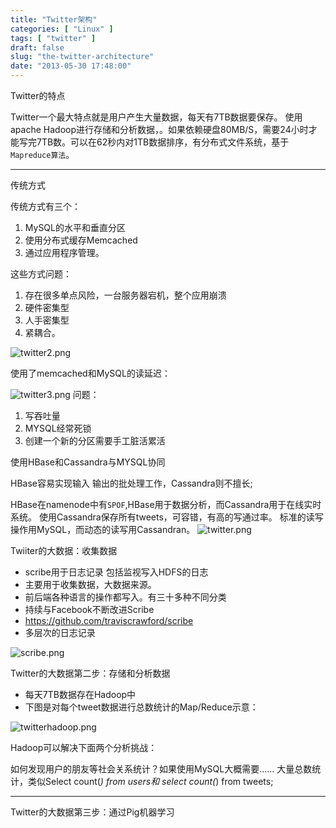 ```yaml
---
title: "Twitter架构"
categories: [ "Linux" ]
tags: [ "twitter" ]
draft: false
slug: "the-twitter-architecture"
date: "2013-05-30 17:48:00"
---
```


Twitter的特点

Twitter一个最大特点就是用户产生大量数据，每天有7TB数据要保存。
使用apache Hadoop进行存储和分析数据，。如果依赖硬盘80MB/S，需要24小时才能写完7TB数。可以在62秒内对1TB数据排序，有分布式文件系统，基于`Mapreduce算法`。


----------

传统方式

传统方式有三个：
1. MySQL的水平和垂直分区
2. 使用分布式缓存Memcached
3. 通过应用程序管理。

这些方式问题：

1. 存在很多单点风险，一台服务器宕机，整个应用崩溃
2. 硬件密集型
3. 人手密集型
4. 紧耦合。

![twitter2.png][1]

使用了memcached和MySQL的读延迟：

![twitter3.png][2]
问题：

 1. 写吞吐量
 2. MYSQL经常死锁
 3. 创建一个新的分区需要手工脏活累活

使用HBase和Cassandra与MYSQL协同

HBase容易实现输入 输出的批处理工作，Cassandra则不擅长;

HBase在namenode中有`SPOF`,HBase用于数据分析，而Cassandra用于在线实时系统。
使用Cassandra保存所有tweets，可容错，有高的写通过率。
标准的读写操作用MySQL，而动态的读写用Cassandran。
![twitter.png][3]

Twiiter的大数据：收集数据

 - scribe用于日志记录 包括监视写入HDFS的日志
 - 主要用于收集数据，大数据来源。
 - 前后端各种语言的操作都写入。有三十多种不同分类
 - 持续与Facebook不断改进Scribe
 - https://github.com/traviscrawford/scribe
 - 多层次的日志记录

![scribe.png][4]

Twitter的大数据第二步：存储和分析数据

 - 每天7TB数据存在Hadoop中
 - 下图是对每个tweet数据进行总数统计的Map/Reduce示意：

![twitterhadoop.png][5]

Hadoop可以解决下面两个分析挑战：

如何发现用户的朋友等社会关系统计？如果使用MySQL大概需要......
大量总数统计，类似Select count(*) from users和 select count(*) from tweets;


----------


Twitter的大数据第三步：通过Pig机器学习



  [1]: https://imgs.gnux.cn/usr/uploads/2015/01/3844722903.png
  [2]: https://imgs.gnux.cn/usr/uploads/2015/01/138593744.png
  [3]: https://imgs.gnux.cn/usr/uploads/2015/01/991882074.png
  [4]: https://imgs.gnux.cn/usr/uploads/2015/01/385594236.png
  [5]: https://imgs.gnux.cn/usr/uploads/2015/01/2303500977.png